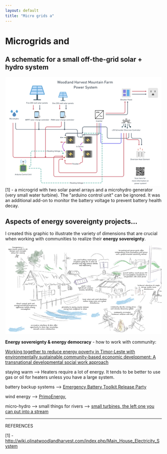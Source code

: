```yaml
---
layout: default
title: "Micro grids a"
---
```


# Microgrids and 


## A schematic for a small off-the-grid solar + hydro system
![](media/cleanshot_2023-11-25-at-13-56-21@2x.png)
[1] - a microgrid with two solar panel arrays and a microhydro generator (very small water turbine). The "arduino control unit" can be ignored. It was an additional add-on to monitor the battery voltage to prevent battery health decay. 


## Aspects of energy sovereignty projects...
I created this graphic to illustrate the variety of dimensions that are crucial when working with communities to realize their **energy sovereignty**. 

![](media/cleanshot_2023-11-25-at-15-22-53@2x.png)


**Energy sovereignty & energy democracy** - how to work with community:

[Working together to reduce energy poverty in Timor-Leste with environmentally sustainable community-based economic development: A transnational developmental social work approach](https://journals.sagepub.com/doi/10.1177/0020872819887786)


staying warm --> Heaters require a lot of energy. It tends to be better to use gas or oil for heaters unless you have a large system. 

battery backup systems --> [Emergency Battery Toolkit Release Party](https://peoplepowersolar.mn.co/posts/45812190?notification_id=3955803747&origin_method=email&utm_campaign=notification_space_post_create_notify_all&utm_medium=email&utm_source=transactional_emails)

wind energy --> [PrimoEnergy](https://www.primoenergy.com/), 

micro-hydro --> small things for rivers --> [small turbines, the left one you can put into a stream](https://www.popsci.com/gear/best-hydroelectric-generators/)


________
REFERENCES

[1] - http://wiki.olinatwoodlandharvest.com/index.php/Main_House_Electricity_System
